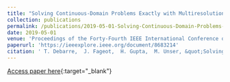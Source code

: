 ```yaml
---
title: "Solving Continuous-Domain Problems Exactly with Multiresolution B-Splines"
collection: publications
permalink: /publications/2019-05-01-Solving-Continuous-Domain-Problems-Exactly-with-Multiresolution-B-Splines
date: 2019-05-01
venue: 'Proceedings of the Forty-Fourth IEEE International Conference on Acoustics, Speech, and Signal Processing (ICASSP&apos;19)'
paperurl: 'https://ieeexplore.ieee.org/document/8683214'
citation: ' T. Debarre,  J. Fageot,  H. Gupta,  M. Unser, &quot;Solving Continuous-Domain Problems Exactly with Multiresolution B-Splines.&quot; <i>Proceedings of the Forty-Fourth IEEE International Conference on Acoustics, Speech, and Signal Processing (ICASSP&apos;19)</i>, 2019.'
---
```

[Access paper here](https://ieeexplore.ieee.org/document/8683214){:target="_blank"}
